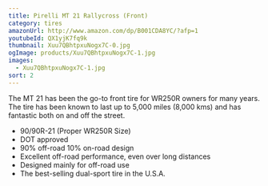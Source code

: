 ```yaml
---
title: Pirelli MT 21 Rallycross (Front)
category: tires
amazonUrl: http://www.amazon.com/dp/B001CDA8YC/?afp=1
youtubeId: QX1yjK7fq9k
thumbnail: Xuu7QBhtpxuNogx7C-0.jpg
ogImage: products/Xuu7QBhtpxuNogx7C-1.jpg
images:
  - Xuu7QBhtpxuNogx7C-1.jpg
sort: 2
---
```


The MT 21 has been the go-to front tire for WR250R owners for many years. The tire has been known to last up to 5,000 miles (8,000 kms) and has fantastic both on and off the street.

* 90/90R-21 (Proper WR250R Size)
* DOT approved
* 90% off-road 10% on-road design
* Excellent off-road performance, even over long distances
* Designed mainly for off-road use
* The best-selling dual-sport tire in the U.S.A.

